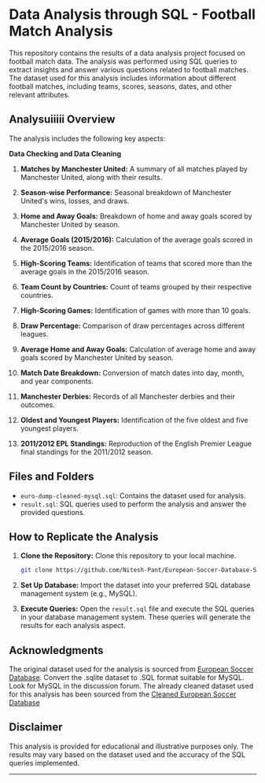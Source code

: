 # Data Analysis through SQL - Football Match Analysis

This repository contains the results of a data analysis project focused on football match data. The analysis was performed using SQL queries to extract insights and answer various questions related to football matches. The dataset used for this analysis includes information about different football matches, including teams, scores, seasons, dates, and other relevant attributes.

## Analysuiiiii Overview

The analysis includes the following key aspects:

**Data Checking and Data Cleaning**

1. **Matches by Manchester United:** A summary of all matches played by Manchester United, along with their results.

2. **Season-wise Performance:** Seasonal breakdown of Manchester United's wins, losses, and draws.

3. **Home and Away Goals:** Breakdown of home and away goals scored by Manchester United by season.

4. **Average Goals (2015/2016):** Calculation of the average goals scored in the 2015/2016 season.

5. **High-Scoring Teams:** Identification of teams that scored more than the average goals in the 2015/2016 season.

6. **Team Count by Countries:** Count of teams grouped by their respective countries.

7. **High-Scoring Games:** Identification of games with more than 10 goals.

8. **Draw Percentage:** Comparison of draw percentages across different leagues.

9. **Average Home and Away Goals:** Calculation of average home and away goals scored by Manchester United by season.

10. **Match Date Breakdown:** Conversion of match dates into day, month, and year components.

11. **Manchester Derbies:** Records of all Manchester derbies and their outcomes.

12. **Oldest and Youngest Players:** Identification of the five oldest and five youngest players.

13. **2011/2012 EPL Standings:** Reproduction of the English Premier League final standings for the 2011/2012 season.

## Files and Folders

- `euro-dump-cleaned-mysql.sql`: Contains the dataset used for analysis.
- `result.sql`: SQL queries used to perform the analysis and answer the provided questions.

## How to Replicate the Analysis

1. **Clone the Repository:** Clone this repository to your local machine.

   ```bash
   git clone https://github.com/Nitesh-Pant/European-Soccer-Database-SQL-Analysis.git
   ```

2. **Set Up Database:** Import the dataset into your preferred SQL database management system (e.g., MySQL).

3. **Execute Queries:** Open the `result.sql` file and execute the SQL queries in your database management system. These queries will generate the results for each analysis aspect.

## Acknowledgments

The original dataset used for the analysis is sourced from [European Soccer Database](https://www.kaggle.com/datasets/hugomathien/soccer).
Convert the .sqlite dataset to .SQL format suitable for MySQL. Look for MySQL in the discussion forum.
The already cleaned dataset used for this analysis has been sourced from the [Cleaned European Soccer Database](https://www.thatblokedadal.com/euro-dump-cleaned-mysql.sql.bz2)

## Disclaimer

This analysis is provided for educational and illustrative purposes only. The results may vary based on the dataset used and the accuracy of the SQL queries implemented.

---
